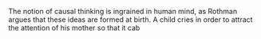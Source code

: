 The notion of causal thinking is ingrained in human mind, as Rothman argues that these ideas are formed at birth. A child cries in order to attract the attention of his mother so that it cab